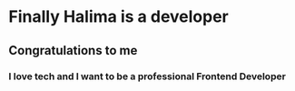 
<h1> Finally Halima is a developer</h1>
<h2> Congratulations to me</h2>
<h3> I love tech and l want to be a professional 
Frontend Developer</h3>
